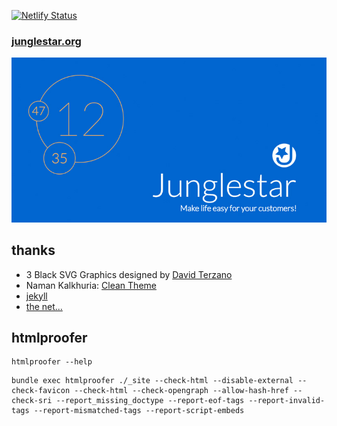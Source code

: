 [![Netlify Status](https://api.netlify.com/api/v1/badges/db2b418a-ca16-460a-9bf3-e82dc4cea661/deploy-status)](https://app.netlify.com/sites/junglestar/deploys)

### [junglestar.org](https://junglestar.org)

![junglestar.org](/assets/jpg/screen.jpg)

## thanks
- 3 Black SVG Graphics designed by [David Terzano](http://work-it.it)
- Naman Kalkhuria: [Clean Theme](http://knaman2609.github.io/clean/)
- [jekyll](http://jekyllrb.com)
- [the net...](http://www...)


## htmlproofer

```
htmlproofer --help
```

```
bundle exec htmlproofer ./_site --check-html --disable-external --check-favicon --check-html --check-opengraph --allow-hash-href --check-sri --report_missing_doctype --report-eof-tags --report-invalid-tags --report-mismatched-tags --report-script-embeds
```
